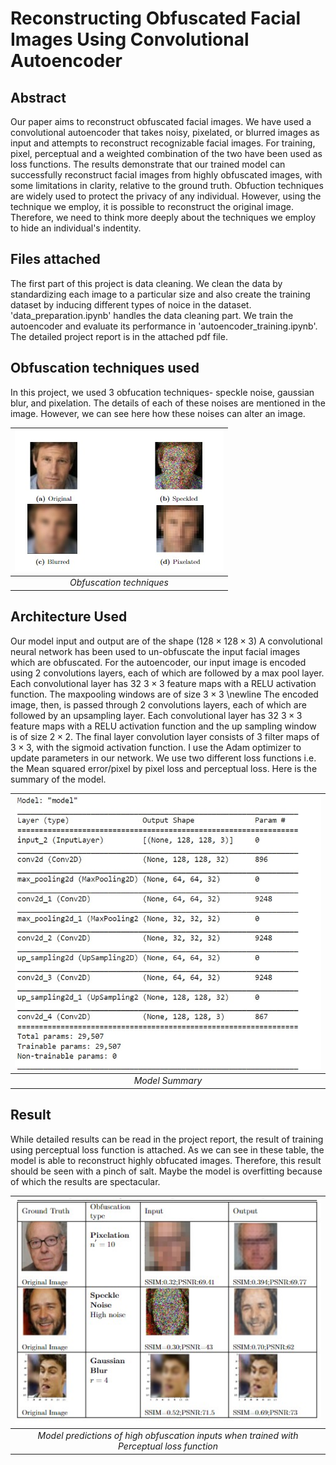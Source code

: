 # Reconstructing Obfuscated Facial Images Using Convolutional Autoencoder

## Abstract
Our paper aims to reconstruct obfuscated facial images. We have used a convolutional
autoencoder that takes noisy, pixelated, or blurred images as input and attempts to reconstruct recognizable facial images. For training, pixel, perceptual and a weighted combination of the two have been used as loss functions. The results demonstrate that our
trained model can successfully reconstruct facial images from highly obfuscated images,
with some limitations in clarity, relative to the ground truth. Obfuction techniques are widely used to protect the privacy of any individual. However, using the technique we employ, it is possible to reconstruct the original image. Therefore, we need to think more deeply about the techniques we employ to hide an individual's indentity.

## Files attached
The first part of this project is data cleaning. We clean the data by standardizing each image to a particular size and also create the training dataset by inducing different types of noice in the dataset. 'data_preparation.ipynb' handles the data cleaning part. We train the autoencoder and evaluate its performance in 'autoencoder_training.ipynb'. The detailed project report is in the attached pdf file.

## Obfuscation techniques used

In this project, we used 3 obfucation techniques- speckle noise, gaussian blur, and pixelation. The details of each of these noises are mentioned in the image. However, we can see here how these noises can alter an image. 

| ![noise_images.jpg](/obfucation_images/noise_images.jpg) | 
|:--:| 
| *Obfuscation techniques* |

## Architecture Used

Our model input and output are of the shape $(128\times128\times3)$
A convolutional neural network has been used to un-obfuscate the input facial images which are obfuscated. For the autoencoder, our input image is encoded using 2 convolutions layers, each of which are followed by a max pool layer. Each convolutional layer has $32$ $3\times3$ feature maps with a RELU activation function. The maxpooling windows are of size $3\times3$
\newline The encoded image, then, is passed through 2 convolutions layers, each of which are followed by an upsampling layer. Each convolutional layer has $32$ $3\times3$ feature maps with a RELU activation function and the up sampling window is of size $2\times2$. The final layer convolution layer consists of 3 filter maps of $3\times3$, with the sigmoid activation function. I use the Adam optimizer to update parameters in our network. We use two different loss functions i.e. the Mean squared error/pixel by pixel loss and perceptual loss. Here is the summary of the model. 

| ![model.jpg](/obfucation_images/model.jpg) | 
|:--:| 
| *Model Summary* |

## Result

While detailed results can be read in the project report, the result of training using perceptual loss function is attached. As we can see in these table, the model is able to reconstruct highly obfucated images. Therefore, this result should be seen with a pinch of salt. Maybe the model is overfitting because of which the results are spectacular. 

| ![perceptual_loss.jpg](/obfucation_images/perceptual_loss.jpg) | 
|:--:| 
| *Model predictions of high obfuscation inputs when trained with Perceptual loss function* |
